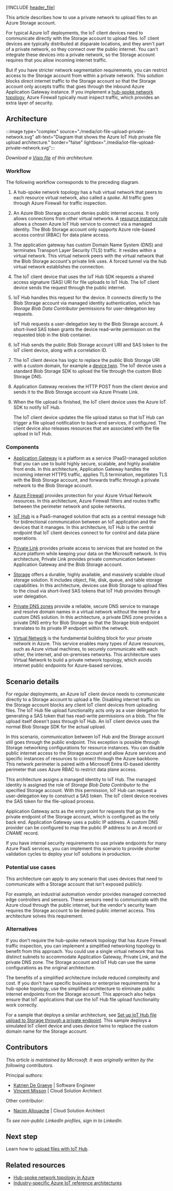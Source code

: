 [!INCLUDE [header_file](../../../includes/sol-idea-header.md)]

This article describes how to use a private network to upload files to an Azure Storage account.

For typical Azure IoT deployments, the IoT client devices need to communicate directly with the Storage account to upload files. IoT client devices are typically distributed at disparate locations, and they aren't part of a private network, so they connect over the public internet. You can't integrate these devices into a private network, so the Storage account requires that you allow incoming internet traffic.

But if you have stricter network segmentation requirements, you can restrict access to the Storage account from within a private network. This solution blocks direct internet traffic to the Storage account so that the Storage account only accepts traffic that goes through the inbound Azure Application Gateway instance. If you implement a [hub-spoke network topology](../../networking/architecture/hub-spoke.yml), Azure Firewall typically must inspect traffic, which provides an extra layer of security.

## Architecture

:::image type="complex" source="./media/iot-file-upload-private-network.svg" alt-text="Diagram that shows the Azure IoT Hub private file upload architecture." border="false" lightbox="./media/iot-file-upload-private-network.svg":::

*Download a [Visio file](https://arch-center.azureedge.net/azure-iot-file-upload-private-network.vsdx) of this architecture.*

### Workflow

The following workflow corresponds to the preceding diagram.

1. A hub-spoke network topology has a hub virtual network that peers to each resource virtual network, also called a *spoke*. All traffic goes through Azure Firewall for traffic inspection.

1. An Azure Blob Storage account denies public internet access. It only allows connections from other virtual networks. A [resource instance rule](/azure/storage/common/storage-network-security#grant-access-from-azure-resource-instances) allows a chosen Azure IoT Hub service to connect via a managed identity. The Blob Storage account only supports Azure role-based access control (RBAC) for data plane access.
1. The application gateway has custom Domain Name System (DNS) and terminates Transport Layer Security (TLS) traffic. It resides within a virtual network. This virtual network peers with the virtual network that the Blob Storage account's private link uses. A forced tunnel via the hub virtual network establishes the connection.
1. The IoT client device that uses the IoT Hub SDK requests a shared access signature (SAS) URI for file uploads to IoT Hub. The IoT client device sends the request through the public internet.
1. IoT Hub handles this request for the device. It connects directly to the Blob Storage account via managed identity authentication, which has *Storage Blob Data Contributor* permissions for user-delegation key requests.

   IoT Hub requests a user-delegation key to the Blob Storage account. A short-lived SAS token grants the device read-write permission on the requested blob in the blob container.

1. IoT Hub sends the public Blob Storage account URI and SAS token to the IoT client device, along with a correlation ID.
1. The IoT client device has logic to replace the public Blob Storage URI with a custom domain, for example a [device twin](/azure/iot-hub/iot-hub-devguide-device-twins). The IoT device uses a standard Blob Storage SDK to upload the file through the custom Blob Storage DNS.
1. Application Gateway receives the HTTP POST from the client device and sends it to the Blob Storage account via Azure Private Link.
1. When the file upload is finished, the IoT client device uses the Azure IoT SDK to notify IoT Hub.

   The IoT client device updates the file upload status so that IoT Hub can trigger a file upload notification to back-end services, if configured. The client device also releases resources that are associated with the file upload in IoT Hub.

### Components

- [Application Gateway](https://azure.microsoft.com/products/application-gateway) is a platform as a service (PaaS)-managed solution that you can use to build highly secure, scalable, and highly available front ends. In this architecture, Application Gateway handles the incoming internet HTTPS traffic, applies TLS termination, negotiates TLS with the Blob Storage account, and forwards traffic through a private network to the Blob Storage account.

- [Azure Firewall](https://azure.microsoft.com/products/azure-firewall) provides protection for your Azure Virtual Network resources. In this architecture, Azure Firewall filters and routes traffic between the perimeter network and spoke networks.
- [IoT Hub](https://azure.microsoft.com/products/iot-hub/) is a PaaS-managed solution that acts as a central message hub for bidirectional communication between an IoT application and the devices that it manages. In this architecture, IoT Hub is the central endpoint that IoT client devices connect to for control and data plane operations.
- [Private Link](https://azure.microsoft.com/products/private-link) provides private access to services that are hosted on the Azure platform while keeping your data on the Microsoft network. In this architecture, Private Link provides private communication between Application Gateway and the Blob Storage account.
- [Storage](https://azure.microsoft.com/products/category/storage) offers a durable, highly available, and massively scalable cloud storage solution. It includes object, file, disk, queue, and table storage capabilities. In this architecture, devices use Blob Storage to upload files to the cloud via short-lived SAS tokens that IoT Hub provides through user delegation.
- [Private DNS zones](/azure/dns/private-dns-overview) provide a reliable, secure DNS service to manage and resolve domain names in a virtual network without the need for a custom DNS solution. In this architecture, a private DNS zone provides a private DNS entry for Blob Storage so that the Storage blob endpoint translates to its private IP endpoint within the network.
- [Virtual Network](https://azure.microsoft.com/products/virtual-network/) is the fundamental building block for your private network in Azure. This service enables many types of Azure resources, such as Azure virtual machines, to securely communicate with each other, the internet, and on-premises networks. This architecture uses Virtual Network to build a private network topology, which avoids internet public endpoints for Azure-based services.

## Scenario details

For regular deployments, an Azure IoT client device needs to communicate directly to a Storage account to upload a file. Disabling internet traffic on the Storage account blocks any client IoT client devices from uploading files. The IoT Hub file upload functionality acts only as a user delegation for generating a SAS token that has read-write permissions on a blob. The file upload itself doesn't pass through IoT Hub. An IoT client device uses the normal Blob Storage SDK for the actual upload.

In this scenario, communication between IoT Hub and the Storage account still goes through the public endpoint. This exception is possible through Storage networking configurations for resource instances. You can disable public internet access to the Storage account and allow Azure services and specific instances of resources to connect through the Azure backbone. This network perimeter is paired with a Microsoft Entra ID-based identity perimeter that uses Azure RBAC to restrict data plane access.

This architecture assigns a managed identity to IoT Hub. The managed identity is assigned the role of *Storage Blob Data Contributor* to the specified Storage account. With this permission, IoT Hub can request a user-delegation key to construct a SAS token. The IoT client device receives the SAS token for the file-upload process.

Application Gateway acts as the entry point for requests that go to the private endpoint of the Storage account, which is configured as the only back end. Application Gateway uses a public IP address. A custom DNS provider can be configured to map the public IP address to an *A* record or *CNAME* record.

If you have internal security requirements to use private endpoints for many Azure PaaS services, you can implement this scenario to provide shorter validation cycles to deploy your IoT solutions in production.

### Potential use cases

This architecture can apply to any scenario that uses devices that need to communicate with a Storage account that isn't exposed publicly.

For example, an industrial automation vendor provides managed connected edge controllers and sensors. These sensors need to communicate with the Azure cloud through the public internet, but the vendor's security team requires the Storage account to be denied public internet access. This architecture solves this requirement.

### Alternatives

If you don't require the hub-spoke network topology that has Azure Firewall traffic inspection, you can implement a simplified networking topology to benefit from this approach. You could use a single virtual network that has distinct subnets to accommodate Application Gateway, Private Link, and the private DNS zone. The Storage account and IoT Hub can use the same configurations as the original architecture.

The benefits of a simplified architecture include reduced complexity and cost. If you don't have specific business or enterprise requirements for a hub-spoke topology, use the simplified architecture to eliminate public internet endpoints from the Storage account. This approach also helps ensure that IoT applications that use the IoT Hub file upload functionality work correctly.

For a sample that deploys a similar architecture, see [Set up IoT Hub file upload to Storage through a private endpoint](https://github.com/Azure-Samples/azure-edge-extensions-iothub-fileupload-privatelink). This sample deploys a simulated IoT client device and uses device twins to replace the custom domain name for the Storage account.

## Contributors

*This article is maintained by Microsoft. It was originally written by the following contributors.*

Principal authors:

- [Katrien De Graeve](https://linkedin.com/in/katriendg/) | Software Engineer
- [Vincent Misson](https://www.linkedin.com/in/vmisson/) | Cloud Solution Architect

Other contributor:

- [Nacim Allouache](https://www.linkedin.com/in/nacim-allouache/) | Cloud Solution Architect

*To see non-public LinkedIn profiles, sign in to LinkedIn.*

## Next step

Learn how to [upload files with IoT Hub](/azure/iot-hub/iot-hub-devguide-file-upload).

## Related resources

- [Hub-spoke network topology in Azure](../../networking/architecture/hub-spoke.yml)
- [Industry-specific Azure IoT reference architectures](../../reference-architectures/iot/industry-iot-hub-page.md)
